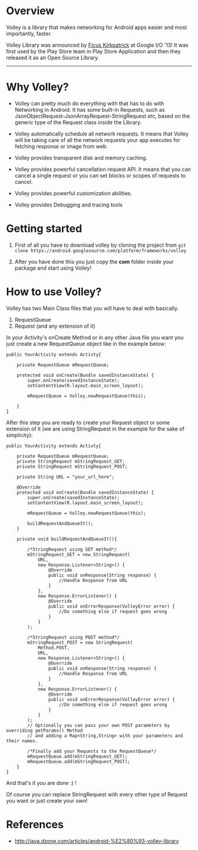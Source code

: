 # Overview

Volley is a library that makes networking for Android apps easier and most importantly, faster.

Volley Library was announced by [Ficus Kirkpatrick](https://plus.google.com/+FicusKirkpatrick) at Google I/O '13!
It was first used by the Play Store team in Play Store Application and then they released it as an Open Source Library.

***

# Why Volley?

* Volley can pretty much do everything with that has to do with Networking in Android.
It has some built-in Requests, such as JsonObjectRequest-JsonArrayRequest-StringRequest etc, based on the generic type of the Request<T> class inside the Library. 

* Volley automatically schedule all network requests. It means that Volley will be taking care of all the network requests your app executes for fetching response or image from web.

* Volley provides transparent disk and memory caching.

* Volley provides powerful cancellation request API. It means that you can cancel a single request or you can set blocks or scopes of requests to cancel.

* Volley provides powerful customization abilities.

* Volley provides Debugging and tracing tools

# Getting started

1. First of all you have to download volley by cloning the project from `git clone https://android.googlesource.com/platform/frameworks/volley`

2. After you have done this you just copy the **com** folder inside your package and start using Volley!

# How to use Volley?

Volley has two Main Class files that you will have to deal with basically.

1. RequestQueue
2. Request (and any extension of it)

In your Activity's onCreate Method or in any other Java file you want you just create a new RequestQueue object like in the example below:

```
public YourActivity extends Activty{

	private RequestQueue mRequestQueue;

	protected void onCreate(Bundle savedInstanceState) {
		super.onCreate(savedInstanceState);
		setContentView(R.layout.main_screen_layout);
		
		mRequestQueue = Volley.newRequestQueue(this);
		
	}
}
```

After this step you are ready to create your Request object or some extension of it (we are using StringRequest in the example for the sake of simplicity): 

``` 
public YourActivity extends Activty{

	private RequestQueue mRequestQueue;
	private StringRequest mStringRequest_GET;
	private StringRequest mStringRequest_POST;
	
	private String URL = "your_url_here";

	@Override
	protected void onCreate(Bundle savedInstanceState) {
		super.onCreate(savedInstanceState);
		setContentView(R.layout.main_screen_layout);
		
		mRequestQueue = Volley.newRequestQueue(this);
		
		buildRequestAndQueueIt();
	}
	
	private void buildRequestAndQueueIt(){
		
		/*StringRequest using GET method*/
		mStringRequest_GET = new StringRequest(
			URL, 
			new Response.Listener<String>() {
				@Override
				public void onResponse(String response) {
					//Handle Response from URL
				}
            }, 
			new Response.ErrorListener() {
				@Override
				public void onErrorResponse(VolleyError error) {
					//Do something else if request goes wrong
				}
			}
		);
		
		/*StringRequest using POST method*/
		mStringRequest_POST = new StringRequest(
			Method.POST,
			URL, 
			new Response.Listener<String>() {
				@Override
				public void onResponse(String response) {
					//Handle Response from URL
				}
            }, 
			new Response.ErrorListener() {
				@Override
				public void onErrorResponse(VolleyError error) {
					//Do something else if request goes wrong
				}
			}
		); 
		// Optionally you can pass your own POST parameters by overriding getParams() Method 
		// and adding a Map<String,String> with your parameters and their names.
		
		/*Finally add your Requests to the RequestQueue*/
		mRequestQueue.add(mStringRequest_GET);
		mRequestQueue.add(mStringRequest_POST);
	}
}
```

And that's it you are done :) ! 

Of course you can replace StringRequest with every other type of Request<T> you want or just create your own!

# References

* <http://java.dzone.com/articles/android-%E2%80%93-volley-library>